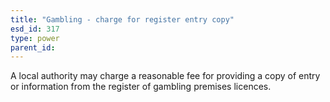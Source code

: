```yaml
---
title: "Gambling - charge for register entry copy"
esd_id: 317
type: power
parent_id:  
---
```


A local authority may charge a reasonable fee for providing a copy of entry or information from the register of gambling premises licences.

